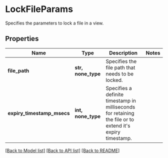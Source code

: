 # LockFileParams

Specifies the parameters to lock a file in a view.

## Properties
Name | Type | Description | Notes
------------ | ------------- | ------------- | -------------
**file_path** | **str, none_type** | Specifies the file path that needs to be locked. | 
**expiry_timestamp_msecs** | **int, none_type** | Specifies a definite timestamp in milliseconds for retaining the file or to extend it&#39;s expiry timestamp. | 

[[Back to Model list]](../README.md#documentation-for-models) [[Back to API list]](../README.md#documentation-for-api-endpoints) [[Back to README]](../README.md)


